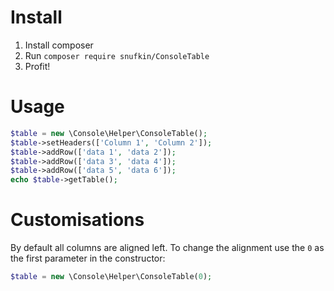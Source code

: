 # Install

1. Install composer
2. Run `composer require snufkin/ConsoleTable`
3. Profit!

# Usage

```php
$table = new \Console\Helper\ConsoleTable();
$table->setHeaders(['Column 1', 'Column 2']);
$table->addRow(['data 1', 'data 2']);
$table->addRow(['data 3', 'data 4']);
$table->addRow(['data 5', 'data 6']);
echo $table->getTable();
```

# Customisations

By default all columns are aligned left. To change the alignment 
use the `0` as the first parameter in the constructor:

```php
$table = new \Console\Helper\ConsoleTable(0);
```
